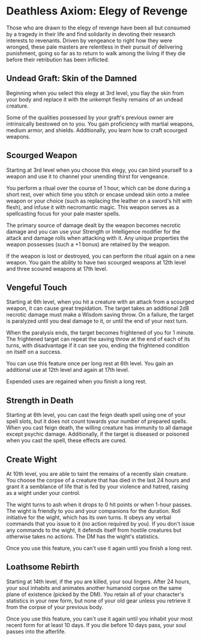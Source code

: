 # Deathless Axiom: Elegy of Revenge
Those who are drawn to the elegy of revenge have been all but consumed by a tragedy in their life and find solidarity in devoting their research interests to revenants. Driven by vengeance to right how they were wronged, these pale masters are relentless in their pursuit of delivering punishment, going so far as to return to walk among the living if they die before their retribution has been inflicted.

## Undead Graft: Skin of the Damned
Beginning when you select this elegy at 3rd level, you flay the skin from your body and replace it with the unkempt fleshy remains of an undead creature.

Some of the qualities possessed by your graft's previous owner are intrinsically bestowed on to you. You gain proficiency with martial weapons, medium armor, and shields. Additionally, you learn how to craft scourged weapons.

## Scourged Weapon
Starting at 3rd level when you choose this elegy, you can bind yourself to a weapon and use it to channel your unending thirst for vengeance.

You perform a ritual over the course of 1 hour, which can be done during a short rest, over which time you stitch or encase undead skin onto a melee weapon or your choice (such as replacing the leather on a sword's hilt with flesh), and infuse it with necromantic magic. This weapon serves as a spellcasting focus for your pale master spells. 

The primary source of damage dealt by the weapon becomes necrotic damage and you can use your Strength or Intelligence modifier for the attack and damage rolls when attacking with it. Any unique properties the weapon possesses (such a +1 bonus) are retained by the weapon. 

If the weapon is lost or destroyed, you can perform the ritual again on a new weapon. You gain the ability to have two scourged weapons at 12th level and three scoured weapons at 17th level.

## Vengeful Touch
Starting at 6th level, when you hit a creature with an attack from a scourged weapon, it can cause great trepidation. The target takes an additional 2d8 necrotic damage must make a Wisdom saving throw. On a failure, the target is paralyzed until you deal damage to it, or until the end of your next turn.

When the paralysis ends, the target becomes frightened of you for 1 minute. The frightened target can repeat the saving throw at the end of each of its turns, with disadvantage if it can see you, ending the frightened condition on itself on a success.

You can use this feature once per long rest at 6th level. You gain an additional use at 12th level and again at 17th level.

Expended uses are regained when you finish a long rest.

## Strength in Death
Starting at 6th level, you can cast the feign death spell using one of your spell slots, but it does not count towards your number of prepared spells. When you cast feign death, the willing creature has immunity to all damage except psychic damage. Additionally, if the target is diseased or poisoned when you cast the spell, these effects are cured.

## Create Wight
At 10th level, you are able to taint the remains of a recently slain creature. You choose the corpse of a creature that has died in the last 24 hours and grant it a semblance of life that is fed by your violence and hatred, raising as a wight under your control.

The wight turns to ash when it drops to 0 hit points or when 1-hour passes. The wight is friendly to you and your companions for the duration. Roll initiative for the wight, which has its own turns. It obeys any verbal commands that you issue to it (no action required by you). If you don't issue any commands to the wight, it defends itself from hostile creatures but otherwise takes no actions. The DM has the wight's statistics.

Once you use this feature, you can't use it again until you finish a long rest.

## Loathsome Rebirth
Starting at 14th level, if the you are killed, your soul lingers. After 24 hours, your soul inhabits and animates another humanoid corpse on the same plane of existence (picked by the DM). You retain all of your character's statistics in your new form, but none of your old gear unless you retrieve it from the corpse of your previous body.

Once you use this feature, you can't use it again until you inhabit your most recent form for at least 10 days. If you die before 10 days pass, your soul passes into the afterlife.
